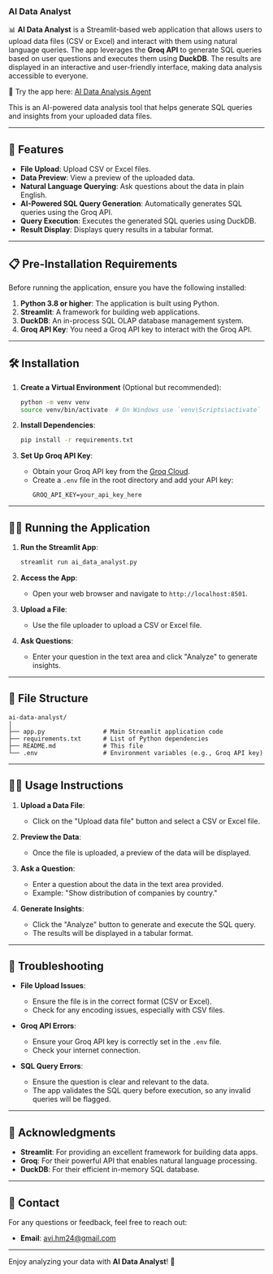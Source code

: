 ### AI Data Analyst 

📊 **AI Data Analyst** is a Streamlit-based web application that allows users to upload data files (CSV or Excel) and interact with them using natural language queries. The app leverages the **Groq API** to generate SQL queries based on user questions and executes them using **DuckDB**. The results are displayed in an interactive and user-friendly interface, making data analysis accessible to everyone.


🚀 Try the app here: [AI Data Analysis Agent](https://ai-data-analysis-agent-1.streamlit.app/)  

This is an AI-powered data analysis tool that helps generate SQL queries and insights from your uploaded data files.  

---

## 🚀 Features

- **File Upload**: Upload CSV or Excel files.
- **Data Preview**: View a preview of the uploaded data.
- **Natural Language Querying**: Ask questions about the data in plain English.
- **AI-Powered SQL Query Generation**: Automatically generates SQL queries using the Groq API.
- **Query Execution**: Executes the generated SQL queries using DuckDB.
- **Result Display**: Displays query results in a tabular format.

---

## 📋 Pre-Installation Requirements

Before running the application, ensure you have the following installed:

1. **Python 3.8 or higher**: The application is built using Python.
2. **Streamlit**: A framework for building web applications.
3. **DuckDB**: An in-process SQL OLAP database management system.
4. **Groq API Key**: You need a Groq API key to interact with the Groq API.

---

## 🛠️ Installation


1. **Create a Virtual Environment** (Optional but recommended):
   ```bash
   python -m venv venv
   source venv/bin/activate  # On Windows use `venv\Scripts\activate`
   ```

2. **Install Dependencies**:
   ```bash
   pip install -r requirements.txt
   ```

3. **Set Up Groq API Key**:
   - Obtain your Groq API key from the [Groq Cloud](https://groq.com/).
   - Create a `.env` file in the root directory and add your API key:
     ```plaintext
     GROQ_API_KEY=your_api_key_here
     ```

---

## 🏃‍♂️ Running the Application

1. **Run the Streamlit App**:
   ```bash
   streamlit run ai_data_analyst.py
   ```

2. **Access the App**:
   - Open your web browser and navigate to `http://localhost:8501`.

3. **Upload a File**:
   - Use the file uploader to upload a CSV or Excel file.

4. **Ask Questions**:
   - Enter your question in the text area and click "Analyze" to generate insights.

---

## 📂 File Structure

```
ai-data-analyst/
│
├── app.py                # Main Streamlit application code
├── requirements.txt      # List of Python dependencies
├── README.md             # This file
└── .env                  # Environment variables (e.g., Groq API key)
```

---

## 🧑‍💻 Usage Instructions

1. **Upload a Data File**:
   - Click on the "Upload data file" button and select a CSV or Excel file.

2. **Preview the Data**:
   - Once the file is uploaded, a preview of the data will be displayed.

3. **Ask a Question**:
   - Enter a question about the data in the text area provided.
   - Example: "Show distribution of companies by country."

4. **Generate Insights**:
   - Click the "Analyze" button to generate and execute the SQL query.
   - The results will be displayed in a tabular format.

---

## 🛑 Troubleshooting

- **File Upload Issues**:
  - Ensure the file is in the correct format (CSV or Excel).
  - Check for any encoding issues, especially with CSV files.

- **Groq API Errors**:
  - Ensure your Groq API key is correctly set in the `.env` file.
  - Check your internet connection.

- **SQL Query Errors**:
  - Ensure the question is clear and relevant to the data.
  - The app validates the SQL query before execution, so any invalid queries will be flagged.

---

## 🙏 Acknowledgments

- **Streamlit**: For providing an excellent framework for building data apps.
- **Groq**: For their powerful API that enables natural language processing.
- **DuckDB**: For their efficient in-memory SQL database.

---

## 📧 Contact

For any questions or feedback, feel free to reach out:

- **Email**: avi.hm24@gmail.com

---

Enjoy analyzing your data with **AI Data Analyst**! 🎉
